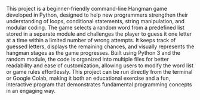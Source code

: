 This project is a beginner-friendly command-line Hangman game developed in Python, designed to help new programmers strengthen their understanding of loops, conditional statements, string manipulation, and modular coding. The game selects a random word from a predefined list stored in a separate module and challenges the player to guess it one letter at a time within a limited number of wrong attempts. It keeps track of guessed letters, displays the remaining chances, and visually represents the hangman stages as the game progresses. Built using Python 3 and the random module, the code is organized into multiple files for better readability and ease of customization, allowing users to modify the word list or game rules effortlessly. This project can be run directly from the terminal or Google Colab, making it both an educational exercise and a fun, interactive program that demonstrates fundamental programming concepts in an engaging way.
